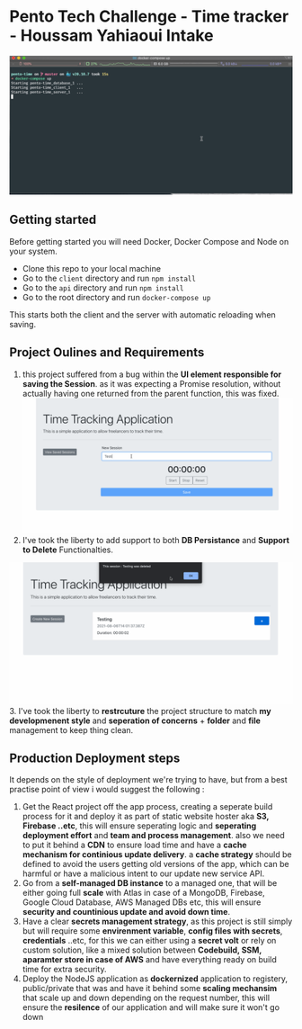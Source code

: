 # Pento Tech Challenge - Time tracker - Houssam Yahiaoui Intake
![Alt text](img/pento-1.gif?raw=true "Delete Feature")

## Getting started

Before getting started you will need Docker, Docker Compose and Node on your system.

- Clone this repo to your local machine
- Go to the `client` directory and run `npm install`
- Go to the `api` directory and run `npm install`
- Go to the root directory and run `docker-compose up`

This starts both the client and the server with automatic reloading when saving.

## Project Oulines and Requirements
1. this project suffered from a bug within the **UI element responsible for saving the Session**.
as it was expecting a Promise resolution, without actually having one returned from the parent function, this was fixed.
![Alt text](img/pento-2.gif?raw=true "Delete Feature")
2. I've took the liberty to add support to both **DB Persistance** and **Support to Delete** Functionalties.

![Alt text](img/pento-3.gif?raw=true "Delete Feature")
3. I've took the liberty to **restrcuture** the project structure to match **my developmenent style** and **seperation of concerns** + **folder** and **file** management to keep thing clean.

## Production Deployment steps

It depends on the style of deployment we're trying to have, but from a best practise point of view i would suggest the following :

1. Get the React project off the app process, creating a seperate build process for it and deploy it as part of static website hoster aka **S3, Firebase ..etc**, this will ensure seperating logic and **seperating deployment effort** and **team and process management**. also we need to put it behind a **CDN** to ensure load time and have a **cache mechanism for continious update delivery**. a **cache strategy** should be defined to avoid the users getting old versions of the app, which can be harmful or have a malicious intent to our update new service API.
2. Go from a **self-managed DB instance** to a managed one, that will be either going full **scale** with Atlas in case of a MongoDB, Firebase, Google Cloud Database, AWS Managed DBs etc, this will ensure **security and countinious update and avoid down time**.
3. Have a clear **secrets management strategy**, as this project is still simply but will require some **envirenment variable**, **config files with secrets**, **credentials** ..etc, for this we can either using a **secret volt** or rely on custom solution, like a mixed solution between **Codebuild, SSM, aparamter store in case of AWS** and have everything ready on build time for extra security.
4. Deploy the NodeJS application as **dockernized** application to registery, public/private that was and have it behind some **scaling mechansim** that scale up and down depending on the request number, this will ensure the **resilence** of our application and will make sure it won't go down